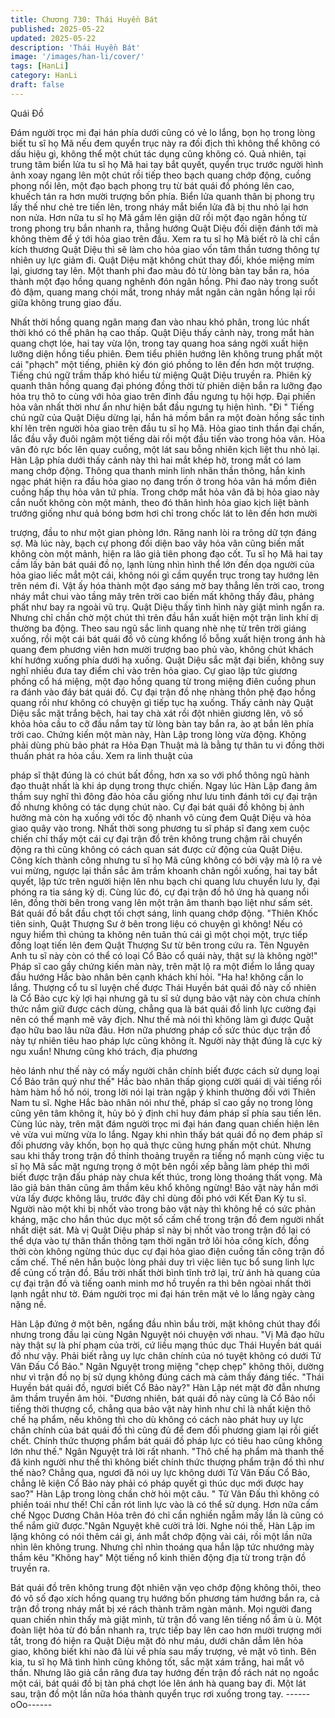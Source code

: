 ```yaml
---
title: Chương 730: Thái Huyền Bát
published: 2025-05-22
updated: 2025-05-22
description: 'Thái Huyền Bát'
image: '/images/han-li/cover/'
tags: [HanLi]
category: HanLi
draft: false
---
```


Quái Đồ

Đám người trọc mi đại hán phía dưới cũng có vẻ lo lắng, bọn họ
trong lòng biết tu sĩ họ Mã nếu đem quyển trục này ra đối địch thì
không thể không có dấu hiệu gì, không thể một chút tác dụng
cũng không có.
Quả nhiên, tại trung tâm biển lửa tu sĩ họ Mã hai tay bắt quyết,
quyển trục trước người hình ảnh xoay ngang lên một chút rồi tiếp
theo bạch quang chớp động, cuồng phong nổi lên, một đạo bạch
phong trụ từ bát quái đồ phóng lên cao, khuếch tán ra hơn mười
trượng bốn phía.
Biển lửa quanh thân bị phong trụ lấy thế như chẻ tre tiến lên,
trong nháy mắt biển lửa đã bị thu nhỏ lại hơn non nửa.
Hơn nữa tu sĩ họ Mã gầm lên giận dữ rồi một đạo ngân hồng từ
trong phong trụ bắn nhanh ra, thẳng hướng Quật Diệu đối diện
đánh tới mà không thèm để ý tới hỏa giao trên đầu.
Xem ra tu sĩ họ Mã biết rõ là chỉ cần kích thương Quật Diệu thì sẽ
làm cho hỏa giao vốn tâm thần tương thông tự nhiên uy lực giảm
đi.
Quật Diệu mặt không chút thay đổi, khóe miệng mím lại, giương
tay lên.
Một thanh phi đao màu đỏ từ lòng bàn tay bắn ra, hóa thành một
đạo hồng quang nghênh đón ngân hồng.
Phi đao này trong suốt đỏ đậm, quang mang chói mắt, trong nháy
mắt ngăn cản ngân hồng lại rồi giữa không trung giao đấu.

Nhất thời hồng quang ngân mang đan vào nhau khó phân, trong
lúc nhất thời khó có thể phân hạ cao thấp.
Quật Diệu thấy cảnh này, trong mắt hàn quang chợt lóe, hai tay
vừa lộn, trong tay quang hoa sáng ngời xuất hiện lưỡng diện
hồng tiểu phiên.
Đem tiểu phiên hướng lên không trung phất một cái "phạch" một
tiếng, phiên kỳ đón gió phồng to lên đến hơn một trượng.
Tiếng chú ngữ trầm thấp khó hiểu từ miệng Quật Diệu truyền ra.
Phiên kỳ quanh thân hồng quang đại phóng đồng thời từ phiên
diện bắn ra lưỡng đạo hỏa trụ thô to cùng với hỏa giao trên đỉnh
đầu ngưng tụ hội hợp.
Đại phiến hỏa vân nhất thời như ẩn như hiện bắt đầu ngưng tụ
hiện hình.
"Đi "
Tiếng chú ngữ của Quật Diệu dừng lại, hắn há mồm bắn ra một
đoàn hồng sắc tinh khí lên trên người hỏa giao trên đầu tu sĩ họ
Mã.
Hỏa giao tinh thần đại chấn, lắc đầu vẫy đuôi ngâm một tiếng dài
rồi một đầu tiến vào trong hỏa vân.
Hỏa vân đỏ rực bốc lên quay cuồng, một lát sau bỗng nhiên kịch
liệt thu nhỏ lại.
Hàn Lập phía dưới thấy cảnh này thì hai mắt khép hờ, trong mắt
có lam mang chớp động.
Thông qua thanh minh linh nhãn thần thông, hắn kinh ngạc phát
hiện ra đầu hỏa giao nọ đang trốn ở trong hỏa vân há mồm điên
cuồng hấp thụ hỏa vân tứ phía.
Trong chớp mắt hỏa vân đã bị hỏa giao này cắn nuốt không còn
một mảnh, theo đó thân hình hỏa giao kịch liệt bành trướng giống
như quả bóng bơm hơi chỉ trong chốc lát to lên đến hơn mười

trượng, đầu to như một gian phòng lớn. Răng nanh lòi ra trông dữ
tợn đáng sợ.
Mà lúc này, bạch cự phong đối diện bao vây hỏa vân cũng biến
mất không còn một mảnh, hiện ra lão giả tiên phong đạo cốt.
Tu sĩ họ Mã hai tay cầm lấy bản bát quái đồ nọ, lạnh lùng nhìn
hình thể lớn đến dọa người của hỏa giao liếc mắt một cái, không
nói gì cầm quyển trục trong tay hướng lên trên ném đi.
Vật ấy hóa thành một đạo sáng mờ bay thẳng lên trời cao, trong
nháy mắt chui vào tầng mây trên trời cao biến mất không thấy
đâu, phảng phất như bay ra ngoài vũ trụ.
Quật Diệu thấy tình hình này giật mình ngẩn ra.
Nhưng chỉ chần chờ một chút thì trên đầu hắn xuất hiện một trận
linh khí dị thường ba động. Theo sau ngũ sắc linh quang nhè nhẹ
từ trên trời giáng xuống, rồi một cái bát quái đồ vô cùng khổng lồ
bỗng xuất hiện trong ánh hà quang đem phương viên hơn mười
trượng bao phủ vào, không chút khách khí hướng xuống phía
dưới hạ xuống.
Quật Diệu sắc mặt đại biến, không suy nghĩ nhiều đưa tay điểm
chỉ vào trên hỏa giao.
Cự giao lập tức giương phồng cổ há miệng, một đạo hồng quang
từ trong miệng điên cuồng phun ra đánh vào đáy bát quái đồ.
Cự đại trận đồ nhẹ nhàng thôn phệ đạo hồng quang rồi như
không có chuyện gì tiếp tục hạ xuống.
Thấy cảnh này Quật Diệu sắc mặt trắng bệch, hai tay chà xát rồi
đột nhiên giương lên, vô số khỏa hỏa cầu to cỡ đầu nắm tay từ
lòng bàn tay bắn ra, ào ạt bắn lên phía trời cao.
Chứng kiến một màn này, Hàn Lập trong lòng vừa động.
Không phải dùng phù bảo phát ra Hỏa Đạn Thuật mà là bằng tự
thân tu vi đồng thời thuấn phát ra hỏa cầu. Xem ra linh thuật của

pháp sĩ thật đúng là có chút bất đồng, hơn xa so với phổ thông
ngũ hành đạo thuật nhất là khi áp dụng trong thực chiến.
Ngay lúc Hàn Lập đang âm thầm suy nghĩ thì đông đảo hỏa cầu
giống như lưu tinh đánh tới cự đại trận đồ nhưng không có tác
dụng chút nào. Cự đại bát quái đồ không bị ảnh hưởng mà còn hạ
xuống với tốc độ nhanh vô cùng đem Quật Diệu và hỏa giao quây
vào trong.
Nhất thời song phương tu sĩ pháp sĩ đang xem cuộc chiến chỉ
thấy một cái cự đại trận đồ trên không trung chậm rãi chuyển
động ra thì cũng không có cách quan sát được cử động của Quật
Diệu.
Công kích thành công nhưng tu sĩ họ Mã cũng không có bởi vậy
mà lộ ra vẻ vui mừng, ngược lại thần sắc âm trầm khoanh chân
ngồi xuống, hai tay bắt quyết, lập tức trên người hiện lên nhu
bạch chi quang lưu chuyển lưu ly, đại phóng ra tia sáng kỳ dị.
Cùng lúc đó, cự đại trận đồ hô ứng hà quang nổi lên, đồng thời
bên trong vang lên một trận âm thanh bạo liệt như sấm sét.
Bát quái đồ bắt đầu chợt tối chợt sáng, linh quang chớp động.
"Thiên Khốc tiên sinh, Quật Thượng Sư ở bên trong liệu có
chuyện gì không! Nếu có nguy hiểm thì chúng ta không nên tuân
thủ cái gì một chọi một, trực tiếp đồng loạt tiến lên đem Quật
Thượng Sư từ bên trong cứu ra. Tên Nguyên Anh tu sĩ này còn có
thể có loại Cổ Bảo cổ quái này, thật sự là không ngờ!" Pháp sĩ cao
gầy chứng kiến màn này, trên mặt lộ ra một điểm lo lắng quay đầu
hướng Hắc bào nhân bên cạnh khách khí hỏi.
"Ha ha! không cần lo lắng. Thượng cổ tu sĩ luyện chế được Thái
Huyền bát quái đồ này cố nhiên là Cổ Bảo cực kỳ lợi hại nhưng
gã tu sĩ sử dụng bảo vật này còn chưa chính thức nắm giữ được
cách dùng, chẳng qua là bát quái đồ linh lực cường đại nên có thể
mạnh mẽ vây địch. Như thế mà nói thì không làm gì được Quật
đạo hữu bao lâu nữa đâu. Hơn nữa phương pháp cố sức thúc dục
trận đồ này tự nhiên tiêu hao pháp lực cũng không ít. Người này
thật đúng là cực kỳ ngu xuẩn! Nhưng cũng khó trách, địa phương

hẻo lánh như thế này có mấy người chân chính biết được cách sử
dụng loại Cổ Bảo trân quý như thế" Hắc bào nhân thấp giọng
cười quái dị vài tiếng rồi hàm hàm hồ hồ nói, trong lời nói lại tràn
ngập ý khinh thường đối với Thiên Nam tu sĩ.
Nghe Hắc bào nhân nói như thế, pháp sĩ cao gầy nọ trong lòng
cũng yên tâm không ít, hủy bỏ ý định chỉ huy đám pháp sĩ phía
sau tiến lên.
Cùng lúc này, trên mặt đám người trọc mi đại hán đang quan
chiến hiện lên vẻ vừa vui mừng vừa lo lắng.
Ngay khi nhìn thấy bát quái đồ nọ đem pháp sĩ đối phương vây
khốn, bọn họ quả thực cũng hưng phấn một chút. Nhưng sau khi
thấy trong trận đồ thỉnh thoảng truyền ra tiếng nổ mạnh cùng việc
tu sĩ họ Mã sắc mặt ngưng trọng ở một bên ngồi xếp bằng làm
phép thì mới biết được trận đấu pháp này chưa kết thúc, trong
lòng thoáng thất vọng.
Mà lão giả bản thân cũng âm thầm kêu khổ không ngừng!
Bảo vật này hắn mới vừa lấy được không lâu, trước đây chỉ dùng
đối phó với Kết Đan Kỳ tu sĩ. Người nào một khi bị nhốt vào trong
bảo vật này thì không hề có sức phản kháng, mặc cho hắn thúc
dục một số cấm chế trong trận đồ đem người nhất nhất diệt sát.
Mà vị Quật Diệu pháp sĩ này bị nhốt vào trong trận đồ lại có thể
dựa vào tự thân thần thông tạm thời ngăn trở lôi hỏa công kích,
đồng thời còn không ngừng thúc dục cự đại hỏa giao điện cuồng
tấn công trận đồ cấm chế.
Thế nên hắn buộc lòng phải duy trì việc liên tục bổ sung linh lực
để củng cố trận đồ.
Bầu trời nhất thời bình tĩnh trở lại, trừ ánh hà quang của cự đại
trận đồ và tiếng oanh minh mơ hồ truyền ra thì bên ngòai nhất
thời lạnh ngắt như tờ.
Đám người trọc mi đại hán trên mặt vẻ lo lắng ngày càng nặng
nề.

Hàn Lập đứng ở một bên, ngẩng đầu nhìn bầu trời, mặt không
chút thay đổi nhưng trong đầu lại cùng Ngân Nguyệt nói chuyện
với nhau.
"Vị Mã đạo hữu này thật sự là phí phạm của trời, cứ liều mạng
thúc dục Thái Huyền bát quái đồ như vậy. Phải biết rằng uy lực
chân chính của nó tuyệt không có dưới Tử Vân Đấu Cổ Bảo."
Ngân Nguyệt trong miệng "chẹp chẹp" không thôi, dường như vì
trận đồ nọ bị sử dụng không đúng cách mà cảm thấy đáng tiếc.
"Thái Huyền bát quái đồ, ngươi biết Cổ Bảo này?" Hàn Lập nét
mặt đờ đẫn nhưng âm thầm truyền âm hỏi.
"Đương nhiên, bát quái đồ này cũng là Cổ Bảo nổi tiếng thời
thượng cổ, chẳng qua bảo vật này hình như chỉ là nhất kiện thô
chế hạ phẩm, nếu không thì cho dù không có cách nào phát huy
uy lực chân chính của bát quái đồ thì cũng đủ để đem đối phương
giam lại rồi giết chết. Chính thức thượng phẩm bát quái đồ pháp
lực có tiêu hao cũng không lớn như thế." Ngân Nguyệt trả lời rất
nhanh.
"Thô chế hạ phẩm mà thanh thế đã kinh người như thế thì không
biết chính thức thượng phẩm trận đồ thì như thế nào? Chẳng qua,
ngươi đã nói uy lực không dưới Tử Vân Đấu Cổ Bảo, chẳng lẽ
kiện Cổ Bảo này phải có pháp quyết gì thúc dục mới được hay
sao?" Hàn Lập trong lòng chần chờ hỏi một câu.
" Tử Vân Đấu thì không có phiền toái như thế! Chỉ cần rót linh lực
vào là có thể sử dụng. Hơn nữa cấm chế Ngọc Dương Chân Hỏa
trên đó chỉ cần nghiền ngẫm mấy lần là cũng có thể nắm giữ
được."Ngân Nguyệt khẽ cười trả lời.
Nghe nói thế, Hàn Lập im lặng không có nói thêm cái gì, ánh mắt
chớp động vài cái, rồi một lần nữa nhìn lên không trung.
Nhưng chỉ nhìn thoáng qua hắn lập tức nhướng mày thầm kêu
"Không hay"
Một tiếng nổ kinh thiên động địa từ trong trận đồ truyền ra.

Bát quái đồ trên không trung đột nhiên vặn vẹo chớp động không
thôi, theo đó vô số đạo xích hồng quang trụ hướng bốn phương
tám hướng bắn ra, cả trận đồ trong nháy mắt bị xé rách thành
trăm ngàn mảnh.
Mọi người đang quan chiến nhìn thấy mà giật mình, từ trận đồ
vang lên tiếng nổ ầm ù ù.
Một đoàn liệt hỏa từ đó bắn nhanh ra, trực tiếp bay lên cao hơn
mười trượng mới tắt, trong đó hiện ra Quật Diệu mặt đỏ như máu,
dưới chân dẫm lên hỏa giao, không biết khi nào đã lùi về phía sau
mấy trượng, vẻ mặt vô tình.
Bên kia, tu sĩ họ Mã tình hình cũng không tốt, sắc mặt xám trắng,
hai mắt vô thần.
Nhưng lão giả cắn răng đưa tay hướng đến trận đồ rách nát nọ
ngoắc một cái, bát quái đồ bị tàn phá chợt lóe lên ánh hà quang
bay đi.
Một lát sau, trận đồ một lần nữa hóa thành quyển trục rơi xuống
trong tay.
------oOo------
